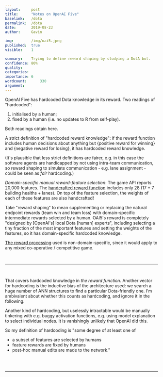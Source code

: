 ```yaml
---
layout:     post
title:      "Notes on OpenAI Five"
baselink:   /dota
permalink:  /dota
date:       2019-08-23
author:     Gavin

img:        /img/oai5.jpeg
published:	true
visible: 	1

summary:    Trying to define reward shaping by studying a DotA bot.
confidence:	80%
quality:    
categories: 
importance: 6
wordcount:		330
argument:	
---
```



<!-- _Do you think that *the extent of reward shaping* used in the OpenAI Five system counts as having “no domain-specific hardcoded knowledge”? Why, or why not? We’re of course not interested in what the “true meaning” of "reward shaping" is. What's the most plausible interpretation of the term is, for purposes of questions like above, and then what the verdict would be given that definition. (Or something like "the expected verdict across all definitions weighted by plausibility".)_ -->

OpenAI Five has hardcoded Dota knowledge in its reward. Two readings of "hardcoded": 

1. initialised by a human; 
2. fixed by a human (i.e. no updates to R from self-play). 

Both readings obtain here.

A strict definition of "hardcoded reward knowledge": if the reward function includes human decisions about anything but {positive reward for winning} and {negative reward for losing}, it has hardcoded reward knowledge.

(It's plausible that less strict definitions are fairer, e.g. in this case the software agents are handicapped by not using intra-team communication, so reward shaping to simulate communication - e.g. lane assignment - could be seen as _fair_ hardcoding.)

_Domain-specific manual reward-feature selection_: The game API reports 20,000 features. The [handcrafted reward function](https://gist.github.com/dfarhi/66ec9d760ae0c49a5c492c9fae93984a#processing) includes only 28 (17 + 7 building healths + lanes). On top of the feature selection, the weights of each of these features are also handcrafted!

Take "reward shaping" to mean supplementing or replacing the natural endpoint rewards (team win and team loss) with domain-specific intermediate rewards selected by a human. OAI5's reward is completely "designed by [OpenAI's] local Dota [human] experts", including selecting a tiny fraction of the most important features and setting the weights of the features, so it has domain-specific hardcoded knowledge.

[The reward processing](https://gist.github.com/dfarhi/66ec9d760ae0c49a5c492c9fae93984a#processing) used is non-domain-specific, since it would apply to any mixed co-operative / competitive game.

<br>

---

<br>

That covers hardcoded knowledge in *the reward function*. Another vector for hardcoding is the inductive bias of the architecture used: we search a huge number of ANN structures to find a particular Dota-friendly one. I'm ambivalent about whether this counts as hardcoding, and ignore it in the following.

Another kind of hardcoding, but uselessly intractable would be manually tinkering with e.g. buggy activation functions, e.g. using model explanation to select individual nodes. It is vanishingly unlikely that OpenAI did this.

So my definition of hardcoding is "some degree of at least one of

* a subset of features are selected by humans 
* feature rewards are fixed by humans 
* post-hoc manual edits are made to the network."

<br><br>

---

<!-- <br>

_Looking at the OpenAI Five reward function, what’s the *smallest* number of changes you could make such that you would be completely on the fence about whether the system uses “domain-specific hardcoded knowledge” or not? That is, such that you feel the case for both verdicts is equally strong?_

I'd be ambivalent if
* lane assignments are dropped
* reward weights are discovered empirically.

To make credit assignment possible it would be understandable to break the games into episodes (e.g. at least Prep vs Combat vs Finish) with single per-hero intermediate rewards.
 -->

 